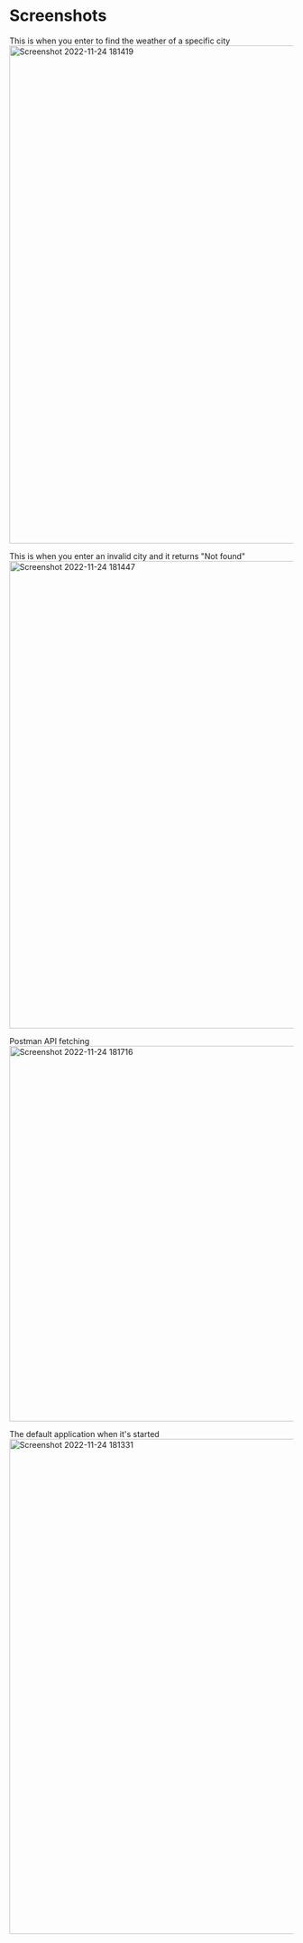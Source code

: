 # Screenshots

This is when you enter to find the weather of a specific city
<img width="882" alt="Screenshot 2022-11-24 181419" src="https://user-images.githubusercontent.com/77046082/203873450-a72eecd0-2057-4055-af03-6b0f825f575b.png">

This is when you enter an invalid city and it returns "Not found"
<img width="828" alt="Screenshot 2022-11-24 181447" src="https://user-images.githubusercontent.com/77046082/203873451-44d9f0ec-e5af-4fd7-b942-515aebaf92e3.png">


Postman API fetching
<img width="665" alt="Screenshot 2022-11-24 181716" src="https://user-images.githubusercontent.com/77046082/203873453-c43061ec-a642-440b-b35d-7d7aa29ae3c9.png">

The default application when it's started
<img width="877" alt="Screenshot 2022-11-24 181331" src="https://user-images.githubusercontent.com/77046082/203873454-30ebdd21-608f-4ebd-95c9-fa2113112537.png">
